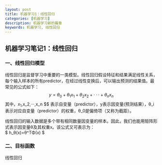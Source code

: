 ```yaml
---
layout: post
title: 机器学习1：线性回归
categories: [机器学习]
description: 机器学习新的篇章
keywords: 机器学习, 线性回归
---
```

## 机器学习笔记1：线性回归

### 一、线性回归模型
线性回归是监督学习中重要的一类模型。线性回归假设特征和结果满足线性关系，每个输入样本的所有predictor，在经过线性变换后，可以输出预测的结果值。最常见的公式如下：<br>
$$y=θ_0+θ_1x_1+θ_2x_2+···+θ_nx_n$$
其中，$x_1$,x_2,···,x_n $$ 表示自变量（predictor），y表示因变量(预测结果），θ_i表示对应自变量（predictor）的权重，θ_0是偏倚项（又称为截距）。<br>

线性回归的输入数据是多个带有相同数量因变量的样本。因此，我们也能用矩阵形式表示因变量θ及其权重x。该公式又可表示为：<br>
$ h_θ(x)=θ^TΦ(x) $

### 二、目标函数
线性回归


```python

```
